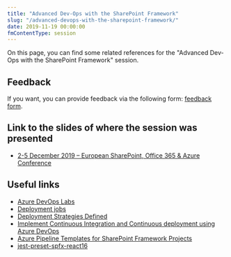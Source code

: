 ```yaml
---
title: "Advanced Dev-Ops with the SharePoint Framework"
slug: "/advanced-devops-with-the-sharepoint-framework/"
date: 2019-11-19 00:00:00
fmContentType: session
---
```


On this page, you can find some related references for the "Advanced Dev-Ops with the SharePoint Framework" session.

## Feedback

If you want, you can provide feedback via the following form: [feedback form](https://forms.office.com/Pages/ResponsePage.aspx?id=Vtz4mTosPUqMStd8d7hiNGBDzWQgQolNqpx-THyx6eVUNVBHTjk1Tzg5SVAxSUxMRjFXRzVJVFgxSS4u).

## Link to the slides of where the session was presented

- [2-5 December 2019 – European SharePoint, Office 365 & Azure Conference](https://1drv.ms/u/s!AukeddqwapKJhfUDm50XS0JJ4_9ApQ?e=lb5aup)

## Useful links

- [Azure DevOps Labs](https://azuredevopslabs.com/)
- [Deployment jobs](https://docs.microsoft.com/en-us/azure/devops/pipelines/process/deployment-jobs?view=azure-devops)
- [Deployment Strategies Defined](https://blog.itaysk.com/2017/11/20/deployment-strategies-defined)
- [Implement Continuous Integration and Continuous deployment using Azure DevOps](https://docs.microsoft.com/en-us/sharepoint/dev/spfx/toolchain/implement-ci-cd-with-azure-devops)
- [Azure Pipeline Templates for SharePoint Framework Projects](https://github.com/Voitanos/azure-pipelines-spfx-templates)
- [jest-preset-spfx-react16](https://github.com/Voitanos/jest-preset-spfx-react16)
